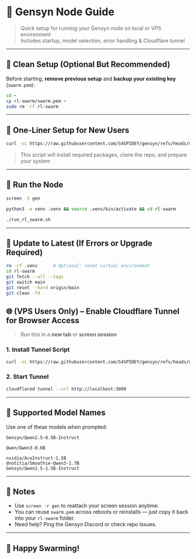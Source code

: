 # 🧠 Gensyn Node Guide

> Quick setup for running your Gensyn node on local or VPS environment  
> Includes startup, model selection, error handling & Cloudflare tunnel

---

## 🔁 Clean Setup (Optional But Recommended)

Before starting, **remove previous setup** and **backup your existing key** (`swarm.pem`):

```bash
cd ~
cp rl-swarm/swarm.pem ~
sudo rm -rf rl-swarm
```

---

## 🚀 One-Liner Setup for New Users

```bash
curl -sL https://raw.githubusercontent.com/S4SPIDEY/gensyn/refs/heads/main/gistfile1.txt | bash
```

> This script will install required packages, clone the repo, and prepare your system

---

## 🧾 Run the Node

```bash
screen -S gen
```

```bash
python3 -m venv .venv && source .venv/bin/activate && cd rl-swarm
```

```bash
./run_rl_swarm.sh
```

---

## 🔄 Update to Latest (If Errors or Upgrade Required)

```bash
rm -rf .venv      # Optional: reset virtual environment
cd rl-swarm
git fetch --all --tags
git switch main
git reset --hard origin/main
git clean -fd
```

## 🌐 (VPS Users Only) – Enable Cloudflare Tunnel for Browser Access

> Run this in a **new tab** or **screen session**

### 1. Install Tunnel Script

```bash
curl -sL https://raw.githubusercontent.com/S4SPIDEY/gensyn/refs/heads/main/install-firewall-cloudflared.sh | bash
```

### 2. Start Tunnel

```bash
cloudflared tunnel --url http://localhost:3000
```

---

## 🧠 Supported Model Names

Use one of these models when prompted:

```
Gensyn/Qwen2.5-0.5B-Instruct
```
```
Qwen/Qwen3-0.6B
```
```
nvidia/AceInstruct-1.5B
dnotitia/Smoothie-Qwen3-1.7B
Gensyn/Qwen2.5-1.5B-Instruct
```

---

## 📝 Notes

- Use `screen -r gen` to reattach your screen session anytime.
- You can reuse `swarm.pem` across reboots or reinstalls — just copy it back into your `rl-swarm` folder.
- Need help? Ping the Gensyn Discord or check repo Issues.

---

## 🙌 Happy Swarming!
